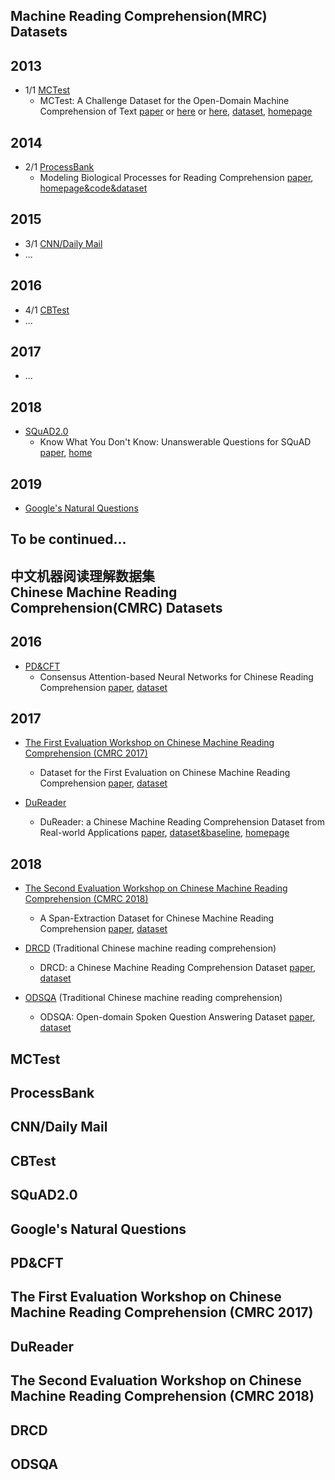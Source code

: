 ## Machine Reading Comprehension(MRC) Datasets 

## 2013
* 1/1 [MCTest](#MCTest)
  * MCTest: A Challenge Dataset for the Open-Domain Machine Comprehension of Text [paper](https://mattr1.github.io/mctest/MCTest_EMNLP2013.pdf) or [here](https://www.microsoft.com/en-us/research/wp-content/uploads/2016/11/MCTest_EMNLP2013.pdf) or [here](http://aclweb.org/anthology/D13-1020), [dataset](https://mattr1.github.io/mctest/data.html), [homepage](https://mattr1.github.io/mctest/index.html)


## 2014
* 2/1 [ProcessBank](#ProcessBank)
  * Modeling Biological Processes for Reading Comprehension [paper](https://nlp.stanford.edu/pubs/berant-srikumar-manning-emnlp14.pdf), [homepage&code&dataset](https://nlp.stanford.edu/software/bioprocess/)

## 2015
* 3/1 [CNN/Daily Mail](#CNNDailyMail)
* ...

## 2016
* 4/1 [CBTest](#CBTest)
* ...

## 2017
* ...

## 2018
* [SQuAD2.0](#SQuAD2.0)
  * Know What You Don't Know: Unanswerable Questions for SQuAD [paper](https://arxiv.org/abs/1806.03822), [home](https://rajpurkar.github.io/SQuAD-explorer/)


## 2019
* [Google's Natural Questions](#NQ)

## To be continued...

###

## 中文机器阅读理解数据集 <br> Chinese Machine Reading Comprehension(CMRC) Datasets

## 2016
* [PD&CFT](#PDCFT)
  * Consensus Attention-based Neural Networks for Chinese Reading Comprehension [paper](https://arxiv.org/abs/1607.02250), [dataset](https://github.com/ymcui/Chinese-RC-Dataset)

## 2017
* [The First Evaluation Workshop on Chinese Machine Reading Comprehension (CMRC 2017)](#CMRC2017) 
  * Dataset for the First Evaluation on Chinese Machine Reading Comprehension [paper](https://arxiv.org/abs/1709.08299), [dataset](https://github.com/ymcui/cmrc2017)

* [DuReader](#DuReader)
  * DuReader: a Chinese Machine Reading Comprehension Dataset from Real-world Applications [paper](https://arxiv.org/abs/1711.05073), [dataset&baseline](https://github.com/baidu/DuReader), [homepage](https://ai.baidu.com/broad/subordinate?dataset=dureader)

## 2018
* [The Second Evaluation Workshop on Chinese Machine Reading Comprehension (CMRC 2018)](CMRC2018)
  * A Span-Extraction Dataset for Chinese Machine Reading Comprehension [paper](https://arxiv.org/abs/1810.07366), [dataset](https://github.com/ymcui/cmrc2018)

* [DRCD](#DRCD) (Traditional Chinese machine reading comprehension)
  * DRCD: a Chinese Machine Reading Comprehension Dataset [paper](https://arxiv.org/abs/1806.00920), [dataset](https://github.com/DRCSolutionService/DRCD)
* [ODSQA](#ODSQA) (Traditional Chinese machine reading comprehension)
  * ODSQA: Open-domain Spoken Question Answering Dataset [paper](https://arxiv.org/abs/1808.02280), [dataset](https://github.com/chiahsuan156/ODSQA)

## <span id="MCTest">MCTest</span>

## <span id="ProcessBank">ProcessBank</span>

## <span id="CNNDailyMail">CNN/Daily Mail</span>

## <span id="CBTest">CBTest</span>

## <span id="SQuAD2.0">SQuAD2.0</span>

## <span id="NQ">Google's Natural Questions</span>

## <span id="PDCFT">PD&CFT</span>

## <span id="CMRC2017">The First Evaluation Workshop on Chinese Machine Reading Comprehension (CMRC 2017)</span>

## <span id="DuReader">DuReader</span>

## <span id="CMRC2018">The Second Evaluation Workshop on Chinese Machine Reading Comprehension (CMRC 2018)</span>

## <span id="DRCD">DRCD</span>

## <span id="ODSQA">ODSQA</span>
